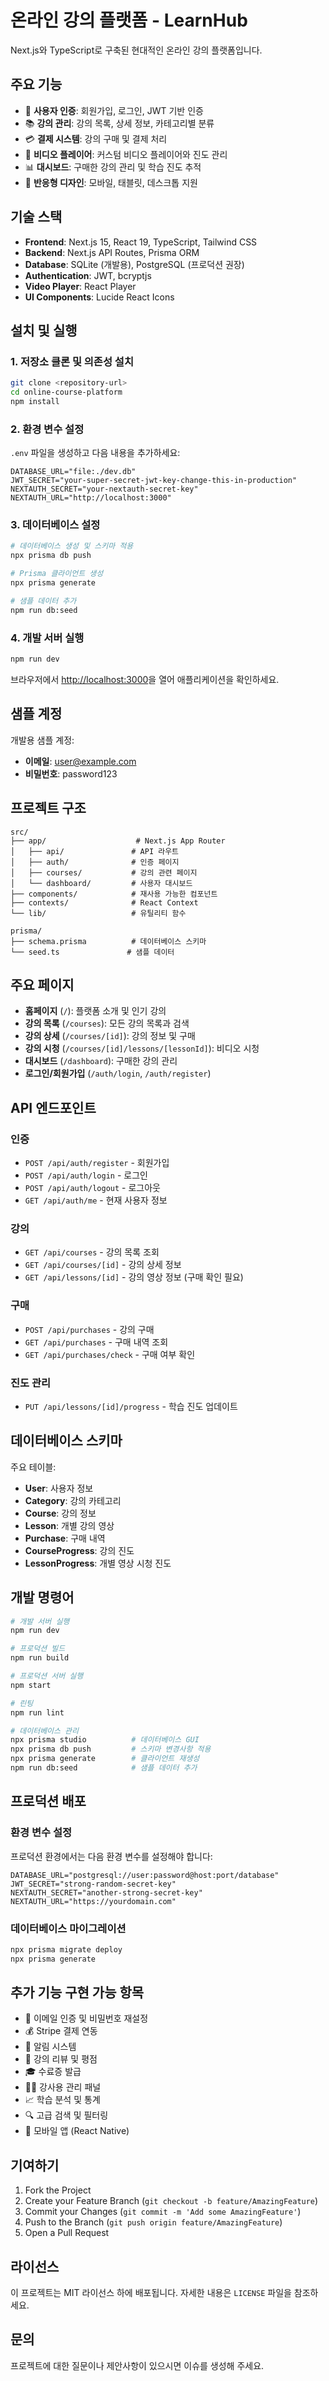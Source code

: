# 온라인 강의 플랫폼 - LearnHub

Next.js와 TypeScript로 구축된 현대적인 온라인 강의 플랫폼입니다.

## 주요 기능

- 🔐 **사용자 인증**: 회원가입, 로그인, JWT 기반 인증
- 📚 **강의 관리**: 강의 목록, 상세 정보, 카테고리별 분류
- 💳 **결제 시스템**: 강의 구매 및 결제 처리
- 🎥 **비디오 플레이어**: 커스텀 비디오 플레이어와 진도 관리
- 📊 **대시보드**: 구매한 강의 관리 및 학습 진도 추적
- 📱 **반응형 디자인**: 모바일, 태블릿, 데스크톱 지원

## 기술 스택

- **Frontend**: Next.js 15, React 19, TypeScript, Tailwind CSS
- **Backend**: Next.js API Routes, Prisma ORM
- **Database**: SQLite (개발용), PostgreSQL (프로덕션 권장)
- **Authentication**: JWT, bcryptjs
- **Video Player**: React Player
- **UI Components**: Lucide React Icons

## 설치 및 실행

### 1. 저장소 클론 및 의존성 설치

```bash
git clone <repository-url>
cd online-course-platform
npm install
```

### 2. 환경 변수 설정

`.env` 파일을 생성하고 다음 내용을 추가하세요:

```env
DATABASE_URL="file:./dev.db"
JWT_SECRET="your-super-secret-jwt-key-change-this-in-production"
NEXTAUTH_SECRET="your-nextauth-secret-key"
NEXTAUTH_URL="http://localhost:3000"
```

### 3. 데이터베이스 설정

```bash
# 데이터베이스 생성 및 스키마 적용
npx prisma db push

# Prisma 클라이언트 생성
npx prisma generate

# 샘플 데이터 추가
npm run db:seed
```

### 4. 개발 서버 실행

```bash
npm run dev
```

브라우저에서 [http://localhost:3000](http://localhost:3000)을 열어 애플리케이션을 확인하세요.

## 샘플 계정

개발용 샘플 계정:
- **이메일**: user@example.com
- **비밀번호**: password123

## 프로젝트 구조

```
src/
├── app/                    # Next.js App Router
│   ├── api/               # API 라우트
│   ├── auth/              # 인증 페이지
│   ├── courses/           # 강의 관련 페이지
│   └── dashboard/         # 사용자 대시보드
├── components/            # 재사용 가능한 컴포넌트
├── contexts/              # React Context
└── lib/                   # 유틸리티 함수

prisma/
├── schema.prisma          # 데이터베이스 스키마
└── seed.ts               # 샘플 데이터
```

## 주요 페이지

- **홈페이지** (`/`): 플랫폼 소개 및 인기 강의
- **강의 목록** (`/courses`): 모든 강의 목록과 검색
- **강의 상세** (`/courses/[id]`): 강의 정보 및 구매
- **강의 시청** (`/courses/[id]/lessons/[lessonId]`): 비디오 시청
- **대시보드** (`/dashboard`): 구매한 강의 관리
- **로그인/회원가입** (`/auth/login`, `/auth/register`)

## API 엔드포인트

### 인증
- `POST /api/auth/register` - 회원가입
- `POST /api/auth/login` - 로그인
- `POST /api/auth/logout` - 로그아웃
- `GET /api/auth/me` - 현재 사용자 정보

### 강의
- `GET /api/courses` - 강의 목록 조회
- `GET /api/courses/[id]` - 강의 상세 정보
- `GET /api/lessons/[id]` - 강의 영상 정보 (구매 확인 필요)

### 구매
- `POST /api/purchases` - 강의 구매
- `GET /api/purchases` - 구매 내역 조회
- `GET /api/purchases/check` - 구매 여부 확인

### 진도 관리
- `PUT /api/lessons/[id]/progress` - 학습 진도 업데이트

## 데이터베이스 스키마

주요 테이블:
- **User**: 사용자 정보
- **Category**: 강의 카테고리
- **Course**: 강의 정보
- **Lesson**: 개별 강의 영상
- **Purchase**: 구매 내역
- **CourseProgress**: 강의 진도
- **LessonProgress**: 개별 영상 시청 진도

## 개발 명령어

```bash
# 개발 서버 실행
npm run dev

# 프로덕션 빌드
npm run build

# 프로덕션 서버 실행
npm start

# 린팅
npm run lint

# 데이터베이스 관리
npx prisma studio          # 데이터베이스 GUI
npx prisma db push         # 스키마 변경사항 적용
npx prisma generate        # 클라이언트 재생성
npm run db:seed            # 샘플 데이터 추가
```

## 프로덕션 배포

### 환경 변수 설정
프로덕션 환경에서는 다음 환경 변수를 설정해야 합니다:

```env
DATABASE_URL="postgresql://user:password@host:port/database"
JWT_SECRET="strong-random-secret-key"
NEXTAUTH_SECRET="another-strong-secret-key"
NEXTAUTH_URL="https://yourdomain.com"
```

### 데이터베이스 마이그레이션

```bash
npx prisma migrate deploy
npx prisma generate
```

## 추가 기능 구현 가능 항목

- 📧 이메일 인증 및 비밀번호 재설정
- 💰 Stripe 결제 연동
- 🔔 알림 시스템
- 📝 강의 리뷰 및 평점
- 🎓 수료증 발급
- 👨‍🏫 강사용 관리 패널
- 📈 학습 분석 및 통계
- 🔍 고급 검색 및 필터링
- 📱 모바일 앱 (React Native)

## 기여하기

1. Fork the Project
2. Create your Feature Branch (`git checkout -b feature/AmazingFeature`)
3. Commit your Changes (`git commit -m 'Add some AmazingFeature'`)
4. Push to the Branch (`git push origin feature/AmazingFeature`)
5. Open a Pull Request

## 라이선스

이 프로젝트는 MIT 라이선스 하에 배포됩니다. 자세한 내용은 `LICENSE` 파일을 참조하세요.

## 문의

프로젝트에 대한 질문이나 제안사항이 있으시면 이슈를 생성해 주세요.